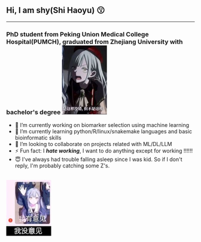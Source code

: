 ## Hi, I am shy(Shi Haoyu) 😗

---

### PhD student from Peking Union Medical College Hospital(PUMCH), graduated from Zhejiang University with bachelor's degree ![image](image/20250401222455_3.jpg)
- 🔭 I’m currently working on biomarker selection using machine learning
- 🌱 I’m currently learning python/R/linux/snakemake languages and basic bioinformatic skills
- 👯 I’m looking to collaborate on projects related with ML/DL/LLM
- ⚡ Fun fact: I ***hate working***, I want to do anything except for working !!!!!!
- 😇 I've always had trouble falling asleep since I was kid. So if I don't reply, I'm probably catching some Z's.

![image](image/20250401222406_3.jpg)
---

